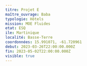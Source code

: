 ```yaml
---
titre: Projet E
maître_ouvrage: Baba
typologie: Hôtels
mission: MOE Fluides
etat: ESQ
ile: Martinique
localité: Basse-Terre
coordonnées: 15.991071, -61.720961
debut: 2023-03-26T22:00:00.000Z
fin: 2023-05-02T22:00:00.000Z
visible: true
---
```

